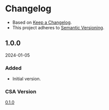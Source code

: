 # Changelog
- Based on [Keep a Changelog](https://keepachangelog.com/en/1.1.0/).
- This project adheres to [Semantic Versioning](https://semver.org/spec/v2.0.0.html).

## 1.0.0
2024-01-05

### Added
- Initial version.

### CSA Version
[0.1.0](../../CHANGELOG.md#010)
